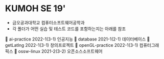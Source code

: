 # KUMOH SE 19'
- 금오공과대학교 컴퓨터소프트웨어공학과
- 각 폴더가 어떤 실습 및 테스트 코드를 포함하는지는 아래를 참조

📖 ai-practice		2022-1(3-1) 인공지능
📖 database		2021-1(2-1) 데이터베이스
📖 getLatlng		2022-1(3-1) 창의프로젝트
📖 openGL-practice	2022-1(3-1) 컴퓨터그래픽스
📖 ossw-linux		2021-2(3-2) 오픈소스소프트웨어
